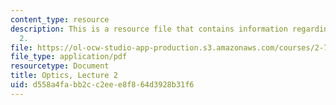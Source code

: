 ```yaml
---
content_type: resource
description: This is a resource file that contains information regarding optics lecture
  2.
file: https://ol-ocw-studio-app-production.s3.amazonaws.com/courses/2-71-optics-spring-2014/d558a4fabb2cc2eee8f864d3928b31f6_MIT2_71S14_lec2_notes.pdf
file_type: application/pdf
resourcetype: Document
title: Optics, Lecture 2
uid: d558a4fa-bb2c-c2ee-e8f8-64d3928b31f6
---
```

